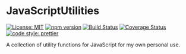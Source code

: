 # JavaScriptUtilities

[![License: MIT](https://img.shields.io/badge/License-MIT-yellow.svg)](https://opensource.org/licenses/MIT)
[![npm version](https://badge.fury.io/js/javascriptutilities.svg)](https://badge.fury.io/js/javascriptutilities)
[![Build Status](https://travis-ci.org/protoman92/JavaScriptUtilities.svg?branch=master)](https://travis-ci.org/protoman92/JavaScriptUtilities)
[![Coverage Status](https://coveralls.io/repos/github/protoman92/JavaScriptUtilities/badge.svg?branch=master&dummy=true)](https://coveralls.io/github/protoman92/JavaScriptUtilities?branch=master&dummy=true)
[![code style: prettier](https://img.shields.io/badge/code_style-prettier-ff69b4.svg?style=flat-square)](https://github.com/prettier/prettier)

A collection of utility functions for JavaScript for my own personal use.
